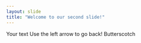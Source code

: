 ```yaml
---
layout: slide
title: "Welcome to our second slide!"
---
```

Your text
Use the left arrow to go back!
Butterscotch
